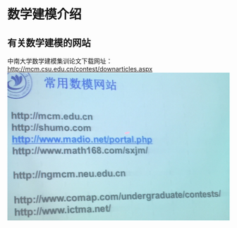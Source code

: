 # 数学建模介绍
## 有关数学建模的网站
中南大学数学建模集训论文下载网址：http://mcm.csu.edu.cn/contest/downarticles.aspx</br>
![数学建模网站](https://github.com/FengGuanxi/GitHub-/blob/master/%E6%9C%89%E5%85%B3%E6%95%B0%E5%AD%A6%E5%BB%BA%E6%A8%A1%E7%9A%84%E7%BD%91%E7%AB%99.JPG)
